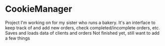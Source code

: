 # CookieManager
Project I'm working on for my sister who runs a bakery.
It's an interface to keep track of and add new orders, check completed/incomplete orders, etc.
Saves and loads data of clients and orders
Not finished yet, still want to add a few things
